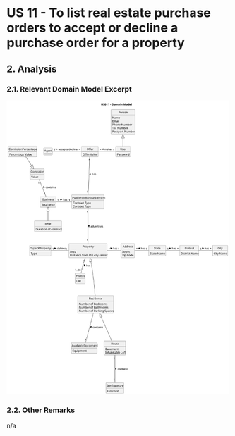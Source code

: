 # US 11 - To list real estate purchase orders to accept or decline a purchase order for a property 

## 2. Analysis

### 2.1. Relevant Domain Model Excerpt 

![Domain Model](svg/us011-domain-model.svg)

### 2.2. Other Remarks

n/a